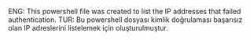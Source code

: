 ENG: This powershell file was created to list the IP addresses that failed authentication.
TUR: Bu powershell dosyası kimlik doğrulaması başarısız olan IP adreslerini listelemek için oluşturulmuştur.
